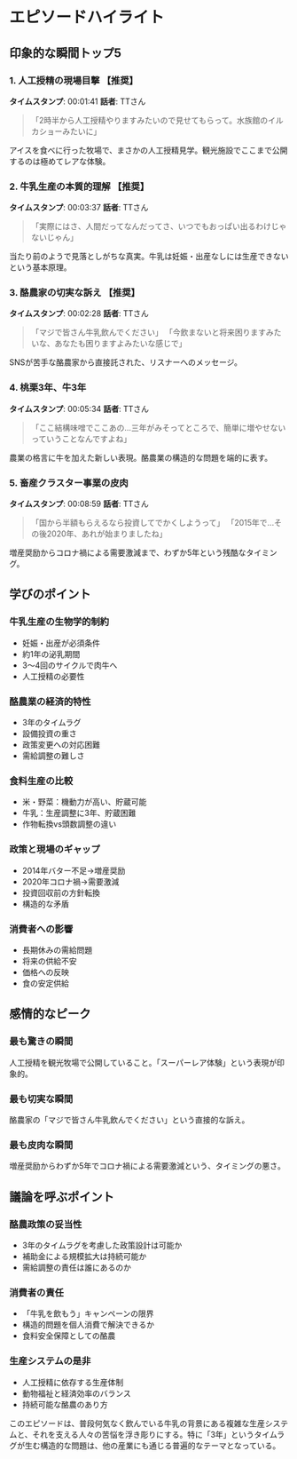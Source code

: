 # エピソードハイライト

## 印象的な瞬間トップ5

### 1. 人工授精の現場目撃 【推奨】
**タイムスタンプ**: 00:01:41
**話者**: TTさん

> 「2時半から人工授精やりますみたいので見せてもらって。水族館のイルカショーみたいに」

アイスを食べに行った牧場で、まさかの人工授精見学。観光施設でここまで公開するのは極めてレアな体験。

### 2. 牛乳生産の本質的理解 【推奨】
**タイムスタンプ**: 00:03:37
**話者**: TTさん

> 「実際にはさ、人間だってなんだってさ、いつでもおっぱい出るわけじゃないじゃん」

当たり前のようで見落としがちな真実。牛乳は妊娠・出産なしには生産できないという基本原理。

### 3. 酪農家の切実な訴え 【推奨】
**タイムスタンプ**: 00:02:28
**話者**: TTさん

> 「マジで皆さん牛乳飲んでください」
> 「今飲まないと将来困りますみたいな、あなたも困りますよみたいな感じで」

SNSが苦手な酪農家から直接託された、リスナーへのメッセージ。

### 4. 桃栗3年、牛3年
**タイムスタンプ**: 00:05:34
**話者**: TTさん

> 「ここ結構味噌でここあの...三年がみそってところで、簡単に増やせないっていうことなんですよね」

農業の格言に牛を加えた新しい表現。酪農業の構造的な問題を端的に表す。

### 5. 畜産クラスター事業の皮肉
**タイムスタンプ**: 00:08:59
**話者**: TTさん

> 「国から半額もらえるなら投資してでかくしようって」
> 「2015年で...その後2020年、あれが始まりましたね」

増産奨励からコロナ禍による需要激減まで、わずか5年という残酷なタイミング。

## 学びのポイント

### 牛乳生産の生物学的制約
- 妊娠・出産が必須条件
- 約1年の泌乳期間
- 3〜4回のサイクルで肉牛へ
- 人工授精の必要性

### 酪農業の経済的特性
- 3年のタイムラグ
- 設備投資の重さ
- 政策変更への対応困難
- 需給調整の難しさ

### 食料生産の比較
- 米・野菜：機動力が高い、貯蔵可能
- 牛乳：生産調整に3年、貯蔵困難
- 作物転換vs頭数調整の違い

### 政策と現場のギャップ
- 2014年バター不足→増産奨励
- 2020年コロナ禍→需要激減
- 投資回収前の方針転換
- 構造的な矛盾

### 消費者への影響
- 長期休みの需給問題
- 将来の供給不安
- 価格への反映
- 食の安定供給

## 感情的なピーク

### 最も驚きの瞬間
人工授精を観光牧場で公開していること。「スーパーレア体験」という表現が印象的。

### 最も切実な瞬間
酪農家の「マジで皆さん牛乳飲んでください」という直接的な訴え。

### 最も皮肉な瞬間
増産奨励からわずか5年でコロナ禍による需要激減という、タイミングの悪さ。

## 議論を呼ぶポイント

### 酪農政策の妥当性
- 3年のタイムラグを考慮した政策設計は可能か
- 補助金による規模拡大は持続可能か
- 需給調整の責任は誰にあるのか

### 消費者の責任
- 「牛乳を飲もう」キャンペーンの限界
- 構造的問題を個人消費で解決できるか
- 食料安全保障としての酪農

### 生産システムの是非
- 人工授精に依存する生産体制
- 動物福祉と経済効率のバランス
- 持続可能な酪農のあり方

このエピソードは、普段何気なく飲んでいる牛乳の背景にある複雑な生産システムと、それを支える人々の苦悩を浮き彫りにする。特に「3年」というタイムラグが生む構造的な問題は、他の産業にも通じる普遍的なテーマとなっている。